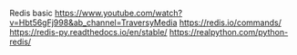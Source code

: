 Redis basic
https://www.youtube.com/watch?v=Hbt56gFj998&ab_channel=TraversyMedia
https://redis.io/commands/
https://redis-py.readthedocs.io/en/stable/
https://realpython.com/python-redis/

